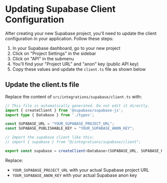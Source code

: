 # Updating Supabase Client Configuration

After creating your new Supabase project, you'll need to update the client configuration in your application. Follow these steps:

1. In your Supabase dashboard, go to your new project
2. Click on "Project Settings" in the sidebar
3. Click on "API" in the submenu
4. You'll find your "Project URL" and "anon" key (public API key)
5. Copy these values and update the `client.ts` file as shown below

## Update the client.ts file

Replace the content of `src/integrations/supabase/client.ts` with:

```typescript
// This file is automatically generated. Do not edit it directly.
import { createClient } from '@supabase/supabase-js';
import type { Database } from './types';

const SUPABASE_URL = "YOUR_SUPABASE_PROJECT_URL";
const SUPABASE_PUBLISHABLE_KEY = "YOUR_SUPABASE_ANON_KEY";

// Import the supabase client like this:
// import { supabase } from "@/integrations/supabase/client";

export const supabase = createClient<Database>(SUPABASE_URL, SUPABASE_PUBLISHABLE_KEY);
```

Replace:
- `YOUR_SUPABASE_PROJECT_URL` with your actual Supabase project URL
- `YOUR_SUPABASE_ANON_KEY` with your actual Supabase anon key 